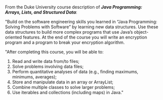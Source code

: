 From the Duke University course description of ***Java Programming: Arrays, Lists, and Structured Data***:

"Build on the software engineering skills you learned in “Java Programming: Solving Problems with Software” by learning new data structures. Use these data structures to build more complex programs that use Java’s object-oriented features. At the end of the course you will write an encryption program and a program to break your encryption algorithm.

"After completing this course, you will be able to:
1. Read and write data from/to files;
2. Solve problems involving data files;
3. Perform quantitative analyses of data (e.g., finding maximums, minimums, averages); 
4. Store and manipulate data in an array or ArrayList;
5. Combine multiple classes to solve larger problems;
6. Use iterables and collections (including maps) in Java."
